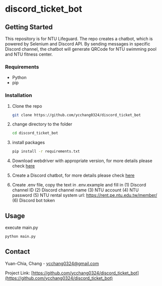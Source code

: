# discord_ticket_bot

<!-- GETTING STARTED -->
## Getting Started

This repository is for NTU Lifeguard. The repo creates a chatbot, which is powered by Selenium and Discord API. By sending messages in specific Discord channel, the chatbot will generate QRCode for NTU swimming pool and NTU fitness center.

### Requirements
* Python
* pip

### Installation

1. Clone the repo
   ```sh
   git clone https://github.com/ycchang0324/discord_ticket_bot
   ```

1. change directory to the folder
   ```sh
   cd discord_ticket_bot
   ```

3. install packages
   ```sh
   pip install -r requirements.txt
   ```

4. Download webdriver with appropriate version, for more details please check [here](https://developer.chrome.com/docs/chromedriver?hl=zh-tw)

5. Create a Discord chatbot, for more details please check [here](https://discord.com/developers/docs/intro)

6. Create .env file, copy the text in .env.example and fill in 
(1) Discord channel ID 
(2) Discord channel name 
(3) NTU account 
(4) NTU password 
(5) NTU rental system url: https://rent.pe.ntu.edu.tw/member/ 
(6) Discord bot token



<!-- USAGE EXAMPLES -->
## Usage

execute main.py
```sh
python main.py
```



<!-- CONTACT -->
## Contact

Yuan-Chia, Chang - ycchang0324@gmail.com

Project Link: [https://github.com/ycchang0324/discord_ticket_bot](https://github.com/ycchang0324/discord_ticket_bot)

